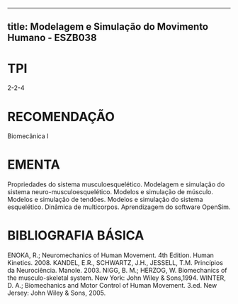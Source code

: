
---
title: Modelagem e Simulação do Movimento Humano - ESZB038 
---

# TPI

2-2-4

# RECOMENDAÇÃO

Biomecânica I

# EMENTA

Propriedades do sistema musculoesquelético. Modelagem e simulação do sistema neuro-musculoesquelético. Modelos e simulação de músculo. Modelos e simulação de tendões. Modelos e simulação do sistema esquelético. Dinâmica de multicorpos. Aprendizagem do software OpenSim.

# BIBLIOGRAFIA BÁSICA

ENOKA, R.; Neuromechanics of Human Movement. 4th Edition. Human Kinetics. 2008.
KANDEL, E.R., SCHWARTZ, J.H., JESSELL, T.M. Princípios da Neurociência. Manole. 2003.
NIGG, B. M.; HERZOG, W. Biomechanics of the musculo-skeletal system. New York: John Wiley & Sons,1994.
WINTER, D. A.; Biomechanics and Motor Control of Human Movement. 3.ed. New Jersey: John Wiley & Sons, 2005.
        